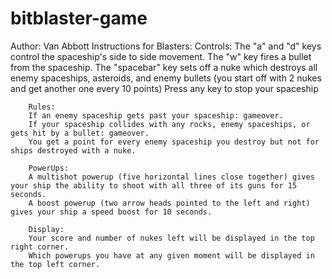 # bitblaster-game
Author: Van Abbott
Instructions for Blasters:
		Controls:
		The "a" and "d" keys control the spaceship's side to side movement.
		The "w" key fires a bullet from the spaceship.
		The "spacebar" key sets off a nuke which destroys all enemy spaceships, asteroids, and enemy bullets (you start off with 2 nukes and get another one every 10 points)
		Press any key to stop your spaceship
		
		Rules:
		If an enemy spaceship gets past your spaceship: gameover.
		If your spaceship collides with any rocks, enemy spaceships, or gets hit by a bullet: gameover.
		You get a point for every enemy spaceship you destroy but not for ships destroyed with a nuke.

		PowerUps:
		A multishot powerup (five horizontal lines close together) gives your ship the ability to shoot with all three of its guns for 15 seconds.
		A boost powerup (two arrow heads pointed to the left and right) gives your ship a speed boost for 10 seconds.

		Display:
		Your score and number of nukes left will be displayed in the top right corner.
		Which powerups you have at any given moment will be displayed in the top left corner.
